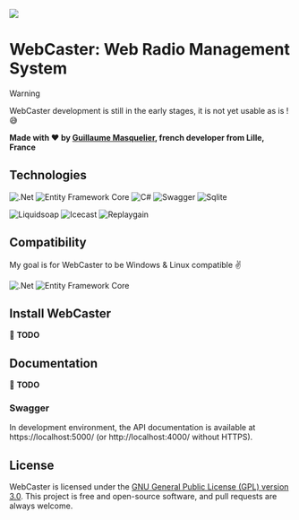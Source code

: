 ![](https://github.com/gmasquelier59/WebCaster/raw/main/resources/logo.png)

# WebCaster: Web Radio Management System

> [!WARNING]
> WebCaster development is still in the early stages, it is not yet usable as is ! 😅

**Made with ❤️ by [Guillaume Masquelier](https://github.com/gmasquelier59), french developer from <b>Lille, <img src="https://cdn-icons-png.flaticon.com/512/197/197560.png" width="13"/> France</b>**

## Technologies

<p>
    <img alt=".Net" src="https://img.shields.io/badge/-.Net%20Core-006d77?style=flat-square&logo=dotnet&logoColor=white" />
    <img alt="Entity Framework Core" src="https://img.shields.io/badge/-Entity%20Framework%20Core-006d77?style=flat-square&logo=dotnet&logoColor=white" />
    <img alt="C#" src="https://img.shields.io/badge/-C%23-006d77?style=flat-square&logo=csharp&logoColor=white" />
    <img alt="Swagger" src="https://img.shields.io/badge/-Swagger-006d77?style=flat-square&logo=swagger&logoColor=white" />
    <img alt="Sqlite" src="https://img.shields.io/badge/-Sqlite-006d77?style=flat-square&logo=sqlite&logoColor=white" />
</p>
<p>
    <img alt="Liquidsoap" src="https://img.shields.io/badge/-Liquidsoap-83c5be?style=flat-square&logoColor=white" />
    <img alt="Icecast" src="https://img.shields.io/badge/-Icecast-83c5be?style=flat-square&logoColor=white" />
    <img alt="Replaygain" src="https://img.shields.io/badge/-Replaygain-83c5be?style=flat-square&logoColor=white" />
</p>

## Compatibility

My goal is for WebCaster to be Windows & Linux compatible ✌️

<p>
    <img alt=".Net" src="https://img.shields.io/badge/-Windows 10/11-006d77?style=flat-square&logo=Windows&logoColor=white" />
    <img alt="Entity Framework Core" src="https://img.shields.io/badge/-Linux%20Ubuntu-006d77?style=flat-square&logo=linux&logoColor=white" />
</p>

## Install WebCaster

🚧 **TODO**

## Documentation

🚧 **TODO**

### Swagger

In development environment, the API documentation is available at https://localhost:5000/ (or http://localhost:4000/ without HTTPS).

## License

WebCaster is licensed under the [GNU General Public License (GPL) version 3.0](https://github.com/gmasquelier59/WebCaster/blob/main/LICENSE). This project is free and open-source software, and pull requests are always welcome.
